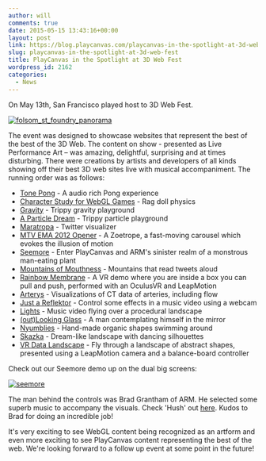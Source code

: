 ```yaml
---
author: will
comments: true
date: 2015-05-15 13:43:16+00:00
layout: post
link: https://blog.playcanvas.com/playcanvas-in-the-spotlight-at-3d-web-fest/
slug: playcanvas-in-the-spotlight-at-3d-web-fest
title: PlayCanvas in the Spotlight at 3D Web Fest
wordpress_id: 2162
categories:
  - News
---
```


On May 13th, San Francisco played host to 3D Web Fest.

[![folsom_st_foundry_panorama](https://blog.playcanvas.com/wp-content/uploads/2015/05/folsom_st_foundry_panorama.jpg)](http://blog.playcanvas.com/wp-content/uploads/2015/05/folsom_st_foundry_panorama.jpg)

The event was designed to showcase websites that represent the best of the best of the 3D Web. The content on show - presented as Live Performance Art – was amazing, delightful, surprising and at times disturbing. There were creations by artists and developers of all kinds showing off their best 3D web sites live with musical accompaniment. The running order was as follows:

- [Tone Pong](http://yagizmungan.com/TonePong) - A audio rich Pong experience
- [Character Study for WebGL Games](http://www.visualiser.fr/Babylon/character/default.htm) - Rag doll physics
- [Gravity](http://www.hellochar.com) - Trippy gravity playground
- [A Particle Dream](http://www.iamnop.particles/) - Trippy particle playground
- [Maratropa](http://maratropa.com/) - Twitter visualizer
- [MTV EMA 2012 Opener](http://labs.sehsucht.de/) - A Zoetrope, a fast-moving carousel which evokes the illusion of motion
- [Seemore](http://seemore.playcanvas.com) - Enter PlayCanvas and ARM's sinister realm of a monstrous man-eating plant
- [Mountains of Mouthness](http://www.mountainsofmouthness.com) - Mountains that read tweets aloud
- [Rainbow Membrane](http://cabbi.bo/RainbowMembrane/) - A VR demo where you are inside a box you can pull and push, performed with an OculusVR and LeapMotion
- [Arterys](https://arterys.com/) - Visualizations of CT data of arteries, including flow
- [Just a Reflektor](http://www.justareflektor.com) - Control some effects in a music video using a webcam
- [Lights](http://lights.helloenjoy.com/) - Music video flying over a procedural landscape
- [(out)Looking Glass](http://www.bendytoons.com/webgl/Outlooking.html) - A man contemplating himself in the mirror
- [Nyumblies](http://axum.graphics/Nyumblies) - Hand-made organic shapes swimming around
- [Skazka](http://studio.gootechnologies.com/skazka/) - Dream-like landscape with dancing silhouettes
- [VR Data Landscape](http://www.kinetech.org/) - Fly through a landscape of abstract shapes, presented using a LeapMotion camera and a balance-board controller

Check out our Seemore demo up on the dual big screens:

[![seemore](https://blog.playcanvas.com/wp-content/uploads/2015/05/seemore.jpg)](http://blog.playcanvas.com/wp-content/uploads/2015/05/seemore.jpg)

The man behind the controls was Brad Grantham of ARM. He selected some superb music to accompany the visuals. Check 'Hush' out [here](http://incompetech.com/music/royalty-free/index.html?isrc=USUAN1400004). Kudos to Brad for doing an incredible job!

It's very exciting to see WebGL content being recognized as an artform and even more exciting to see PlayCanvas content representing the best of the web. We're looking forward to a follow up event at some point in the future!
